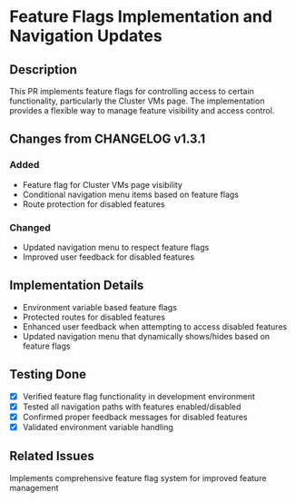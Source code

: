 # Feature Flags Implementation and Navigation Updates

## Description
This PR implements feature flags for controlling access to certain functionality, particularly the Cluster VMs page. The implementation provides a flexible way to manage feature visibility and access control.

## Changes from CHANGELOG v1.3.1

### Added
- Feature flag for Cluster VMs page visibility
- Conditional navigation menu items based on feature flags
- Route protection for disabled features

### Changed
- Updated navigation menu to respect feature flags
- Improved user feedback for disabled features

## Implementation Details
- Environment variable based feature flags
- Protected routes for disabled features
- Enhanced user feedback when attempting to access disabled features
- Updated navigation menu that dynamically shows/hides based on feature flags

## Testing Done
- [x] Verified feature flag functionality in development environment
- [x] Tested all navigation paths with features enabled/disabled
- [x] Confirmed proper feedback messages for disabled features
- [x] Validated environment variable handling

## Related Issues
Implements comprehensive feature flag system for improved feature management
